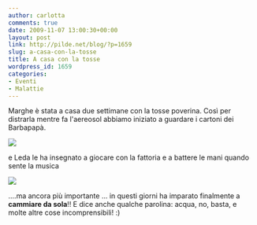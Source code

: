 ```yaml
---
author: carlotta
comments: true
date: 2009-11-07 13:00:30+00:00
layout: post
link: http://pilde.net/blog/?p=1659
slug: a-casa-con-la-tosse
title: A casa con la tosse
wordpress_id: 1659
categories:
- Eventi
- Malattie
---
```


Marghe è stata a casa due settimane con la tosse poverina. Così per distrarla mentre fa l'aereosol abbiamo iniziato a guardare i cartoni dei Barbapapà.

![](http://pilde.net/blog/wp-content/uploads/2009/11/barbapapa.jpg)




e Leda le ha insegnato a giocare con la fattoria e a battere le mani quando sente la musica

![](http://pilde.net/blog/wp-content/uploads/2009/11/fattoria.jpg)




....ma ancora più importante ... in questi giorni ha imparato finalmente a **cammiare da sola**!! E dice anche qualche parolina: acqua, no, basta, e molte altre cose incomprensibili! :)



